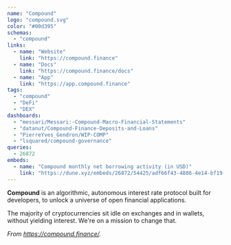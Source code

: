 ```yaml
---
name: "Compound"
logo: "compound.svg"
color: "#00d395"
schemas:
  - "compound"
links:
  - name: "Website"
    link: "https://compound.finance"
  - name: "Docs"
    link: "https://compound.finance/docs"
  - name: "App"
    link: "https://app.compound.finance"
tags:
  - "compound"
  - "DeFi"
  - "DEX"
dashboards:
  - "messari/Messari:-Compound-Macro-Financial-Statements"
  - "datanut/Compound-Finance-Deposits-and-Loans"
  - "PierreYves_Gendron/WIP-COMP"
  - "lsquared/compound-governance"
queries:
  - 26872
embeds:
  - name: "Compound monthly net borrowing activity (in USD)"
    link: "https://dune.xyz/embeds/26872/54425/adf66f43-4886-4e14-bf19-a168c786dcfc"
---
```


**Compound** is an algorithmic, autonomous interest rate protocol built for developers, to unlock a universe of open financial applications.

The majority of cryptocurrencies sit idle on exchanges and in wallets, without yielding interest. We're on a mission to change that.

*From https://compound.finance/.*
